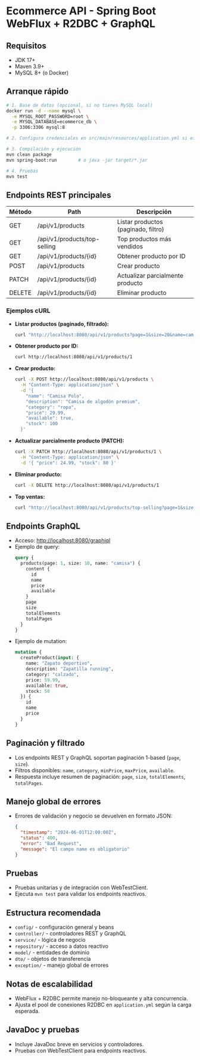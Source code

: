 # Ecommerce API - Spring Boot WebFlux + R2DBC + GraphQL

## Requisitos
- JDK 17+
- Maven 3.9+
- MySQL 8+ (o Docker)

## Arranque rápido

```bash
# 1. Base de datos (opcional, si no tienes MySQL local)
docker run -d --name mysql \
  -e MYSQL_ROOT_PASSWORD=root \
  -e MYSQL_DATABASE=ecommerce_db \
  -p 3306:3306 mysql:8

# 2. Configura credenciales en src/main/resources/application.yml si es necesario

# 3. Compilación y ejecución
mvn clean package
mvn spring-boot:run        # o java -jar target/*.jar

# 4. Pruebas
mvn test
```

## Endpoints REST principales

| Método | Path                                   | Descripción                        |
|--------|----------------------------------------|------------------------------------|
| GET    | /api/v1/products                      | Listar productos (paginado, filtro)|
| GET    | /api/v1/products/top-selling          | Top productos más vendidos         |
| GET    | /api/v1/products/{id}                 | Obtener producto por ID            |
| POST   | /api/v1/products                      | Crear producto                     |
| PATCH  | /api/v1/products/{id}                 | Actualizar parcialmente producto   |
| DELETE | /api/v1/products/{id}                 | Eliminar producto                  |

### Ejemplos cURL

- **Listar productos (paginado, filtrado):**
  ```bash
  curl "http://localhost:8080/api/v1/products?page=1&size=20&name=camisa&category=ropa&minPrice=10&maxPrice=100&available=true"
  ```
- **Obtener producto por ID:**
  ```bash
  curl http://localhost:8080/api/v1/products/1
  ```
- **Crear producto:**
  ```bash
  curl -X POST http://localhost:8080/api/v1/products \
    -H "Content-Type: application/json" \
    -d '{
      "name": "Camisa Polo",
      "description": "Camisa de algodón premium",
      "category": "ropa",
      "price": 29.99,
      "available": true,
      "stock": 100
    }'
  ```
- **Actualizar parcialmente producto (PATCH):**
  ```bash
  curl -X PATCH http://localhost:8080/api/v1/products/1 \
    -H "Content-Type: application/json" \
    -d '{ "price": 24.99, "stock": 80 }'
  ```
- **Eliminar producto:**
  ```bash
  curl -X DELETE http://localhost:8080/api/v1/products/1
  ```
- **Top ventas:**
  ```bash
  curl "http://localhost:8080/api/v1/products/top-selling?page=1&size=10"
  ```

## Endpoints GraphQL

- Acceso: [http://localhost:8080/graphiql](http://localhost:8080/graphiql)
- Ejemplo de query:
  ```graphql
  query {
    products(page: 1, size: 10, name: "camisa") {
      content {
        id
        name
        price
        available
      }
      page
      size
      totalElements
      totalPages
    }
  }
  ```
- Ejemplo de mutation:
  ```graphql
  mutation {
    createProduct(input: {
      name: "Zapato deportivo",
      description: "Zapatilla running",
      category: "calzado",
      price: 59.99,
      available: true,
      stock: 50
    }) {
      id
      name
      price
    }
  }
  ```

## Paginación y filtrado
- Los endpoints REST y GraphQL soportan paginación 1-based (`page`, `size`).
- Filtros disponibles: `name`, `category`, `minPrice`, `maxPrice`, `available`.
- Respuesta incluye resumen de paginación: `page`, `size`, `totalElements`, `totalPages`.

## Manejo global de errores
- Errores de validación y negocio se devuelven en formato JSON:
  ```json
  {
    "timestamp": "2024-06-01T12:00:00Z",
    "status": 400,
    "error": "Bad Request",
    "message": "El campo name es obligatorio"
  }
  ```

## Pruebas
- Pruebas unitarias y de integración con WebTestClient.
- Ejecuta `mvn test` para validar los endpoints reactivos.

## Estructura recomendada
- `config/` - configuración general y beans
- `controller/` - controladores REST y GraphQL
- `service/` - lógica de negocio
- `repository/` - acceso a datos reactivo
- `model/` - entidades de dominio
- `dto/` - objetos de transferencia
- `exception/` - manejo global de errores

## Notas de escalabilidad
- WebFlux + R2DBC permite manejo no-bloqueante y alta concurrencia.
- Ajusta el pool de conexiones R2DBC en `application.yml` según la carga esperada.

## JavaDoc y pruebas
- Incluye JavaDoc breve en servicios y controladores.
- Pruebas con WebTestClient para endpoints reactivos.
